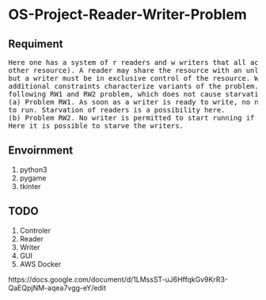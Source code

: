 # OS-Project-Reader-Writer-Problem
<h2>Requiment</h2>
<pre>Here one has a system of r readers and w writers that all access a common database (or some
other resource). A reader may share the resource with an unlimited number of other readers,
but a writer must be in exclusive control of the resource. We call this the RW problem. Two
additional constraints characterize variants of the problem. Find a solution to each of the
following RW1 and RW2 problem, which does not cause starvation of readers and writers.
(a) Problem RW1. As soon as a writer is ready to write, no new reader should get permission
to run. Starvation of readers is a possibility here.
(b) Problem RW2. No writer is permitted to start running if there are any waiting readers.
Here it is possible to starve the writers.
</pre>
<h2>Envoirnment</h2>
<ol>
  <li>python3</li>
  <li>pygame</li>
  <li>tkinter</li>
</ol>  
<h2>TODO</h2>
<ol>
<li>Controler</li>
<li>Reader</li>
<li>Writer</li>
<li>GUI</li>
<li>AWS Docker</li>
</ol>
https://docs.google.com/document/d/1LMssST-uJ6HffqkGv9KrR3-QaEQpjNM-aqea7vgg-eY/edit

